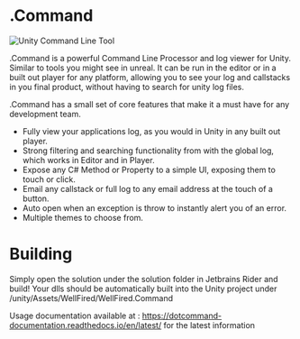 # .Command

![Unity Command Line Tool](https://dotcommand-documentation.readthedocs.io/en/latest/_images/suggestions.svg)

.Command is a powerful Command Line Processor and log viewer for Unity. Similar to tools you might see in unreal. It can be run in the editor or in a built out player for any platform, allowing you to see your log and callstacks in you final product, without having to search for unity log files.

.Command has a small set of core features that make it a must have for any development team.
* Fully view your applications log, as you would in Unity in any built out player.
* Strong filtering and searching functionality from with the global log, which works in Editor and in Player.
* Expose any C# Method or Property to a simple UI, exposing them to touch or click.
* Email any callstack or full log to any email address at the touch of a button.
* Auto open when an exception is throw to instantly alert you of an error.
* Multiple themes to choose from.

# Building
Simply open the solution under the solution folder in Jetbrains Rider and build! Your dlls should be automatically built into the Unity project under /unity/Assets/WellFired/WellFired.Command

Usage documentation available at : https://dotcommand-documentation.readthedocs.io/en/latest/ for the latest information
